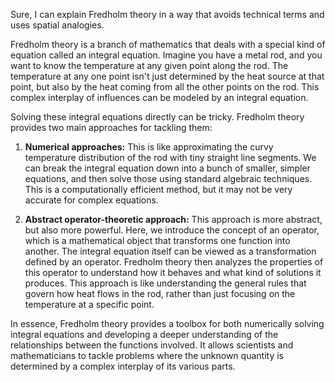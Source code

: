 Sure, I can explain Fredholm theory in a way that avoids technical terms and uses spatial analogies.

Fredholm theory is a branch of mathematics that deals with a special kind of equation called an integral equation. Imagine you have a metal rod, and you want to know the temperature at any given point along the rod. The temperature at any one point isn't just determined by the heat source at that point, but also by the heat coming from all the other points on the rod. This complex interplay of influences can be modeled by an integral equation.

Solving these integral equations directly can be tricky. Fredholm theory provides two main approaches for tackling them:

1.  **Numerical approaches:** This is like approximating the curvy temperature distribution of the rod with tiny straight line segments. We can break the integral equation down into a bunch of smaller, simpler equations, and then solve those using standard algebraic techniques. This is a computationally efficient method, but it may not be very accurate for complex equations.

2.  **Abstract operator-theoretic approach:** This approach is more abstract, but also more powerful. Here, we introduce the concept of an operator, which is a mathematical object that transforms one function into another. The integral equation itself can be viewed as a transformation defined by an operator. Fredholm theory then analyzes the properties of this operator to understand how it behaves and what kind of solutions it produces. This approach is like understanding the general rules that govern how heat flows in the rod, rather than just focusing on the temperature at a specific point.

In essence, Fredholm theory provides a toolbox for both numerically solving integral equations and developing a deeper understanding of the relationships between the functions involved. It allows scientists and mathematicians to tackle problems where the unknown quantity is determined by a complex interplay of its various parts.
